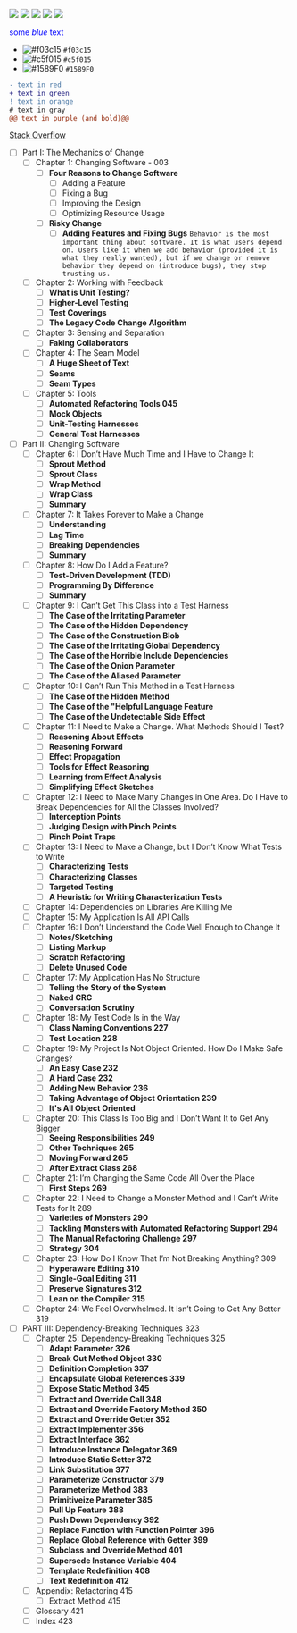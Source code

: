 [![](https://img.shields.io/badge/github-blue?style=for-the-badge)](https://github.com/hamzamohdzubair/redant)
[![](https://img.shields.io/badge/book-blueviolet?style=for-the-badge)](https://hamzamohdzubair.github.io/redant/)
[![](https://img.shields.io/badge/API-yellow?style=for-the-badge)](https://docs.rs/crate/redant/latest)
[![](https://img.shields.io/badge/Crates.io-orange?style=for-the-badge)](https://crates.io/crates/redant)
[![](https://img.shields.io/badge/Lib.rs-lightgrey?style=for-the-badge)](https://lib.rs/crates/redant)

<span style="color:blue">some *blue* text</span>
- ![#f03c15](https://via.placeholder.com/15/f03c15/f03c15.png) `#f03c15`
- ![#c5f015](https://via.placeholder.com/15/c5f015/c5f015.png) `#c5f015`
- ![#1589F0](https://via.placeholder.com/15/1589F0/1589F0.png) `#1589F0`
```diff
- text in red
+ text in green
! text in orange
# text in gray
@@ text in purple (and bold)@@
```
[Stack Overflow](https://stackoverflow.com/questions/11509830/how-to-add-color-to-githubs-readme-md-file)
- [ ] Part I: The Mechanics of Change
	- [ ] Chapter 1: Changing Software - 003
		- [ ] **Four Reasons to Change Software**
			- [ ] Adding a Feature
			- [ ] Fixing a Bug
			- [ ] Improving the Design
			- [ ] Optimizing Resource Usage
		- [ ] **Risky Change**
			- [ ] **Adding Features and Fixing Bugs**
```Behavior is the most important thing about software. It is what users depend on. Users like it when we add behavior (provided it is what they really wanted), but if we change or remove behavior they depend on (introduce bugs), they stop trusting us.```
	- [ ] Chapter 2: Working with Feedback
		- [ ] **What is Unit Testing?**
		- [ ] **Higher-Level Testing**
		- [ ] **Test Coverings**
		- [ ] **The Legacy Code Change Algorithm**
	- [ ] Chapter 3: Sensing and Separation
		- [ ] **Faking Collaborators**
	- [ ] Chapter 4: The Seam Model
		- [ ] **A Huge Sheet of Text**
		- [ ] **Seams**
		- [ ] **Seam Types**
	- [ ] Chapter 5: Tools
		- [ ] **Automated Refactoring Tools 045**
		- [ ] **Mock Objects**
		- [ ] **Unit-Testing Harnesses**
		- [ ] **General Test Harnesses**
- [ ] Part II: Changing Software
	- [ ] Chapter 6: I Don’t Have Much Time and I Have to Change It
		- [ ] **Sprout Method**
		- [ ] **Sprout Class**
		- [ ] **Wrap Method**
		- [ ] **Wrap Class**
		- [ ] **Summary**
	- [ ] Chapter 7: It Takes Forever to Make a Change
		- [ ] **Understanding**
		- [ ] **Lag Time**
		- [ ] **Breaking Dependencies**
		- [ ] **Summary**
	- [ ] Chapter 8: How Do I Add a Feature?
		- [ ] **Test-Driven Development (TDD)**
		- [ ] **Programming By Difference**
		- [ ] **Summary**
	- [ ] Chapter 9: I Can’t Get This Class into a Test Harness
		- [ ] **The Case of the Irritating Parameter**
		- [ ] **The Case of the Hidden Dependency**
		- [ ] **The Case of the Construction Blob**
		- [ ] **The Case of the Irritating Global Dependency**
		- [ ] **The Case of the Horrible Include Dependencies**
		- [ ] **The Case of the Onion Parameter**
		- [ ] **The Case of the Aliased Parameter**
	- [ ] Chapter 10: I Can’t Run This Method in a Test Harness
		- [ ] **The Case of the Hidden Method**
		- [ ] **The Case of the "Helpful Language Feature**
		- [ ] **The Case of the Undetectable Side Effect**
	- [ ] Chapter 11: I Need to Make a Change. What Methods Should I Test?
		- [ ] **Reasoning About Effects**
		- [ ] **Reasoning Forward**
		- [ ] **Effect Propagation**
		- [ ] **Tools for Effect Reasoning**
		- [ ] **Learning from Effect Analysis**
		- [ ] **Simplifying Effect Sketches**
	- [ ] Chapter 12: I Need to Make Many Changes in One Area. Do I Have to Break Dependencies for All the Classes Involved?
		- [ ] **Interception Points**
		- [ ] **Judging Design with Pinch Points**
		- [ ] **Pinch Point Traps**
	- [ ] Chapter 13: I Need to Make a Change, but I Don’t Know What Tests to Write
		- [ ] **Characterizing Tests**
		- [ ] **Characterizing Classes**
		- [ ] **Targeted Testing**
		- [ ] **A Heuristic for Writing Characterization Tests**
	- [ ] Chapter 14: Dependencies on Libraries Are Killing Me
	- [ ] Chapter 15: My Application Is All API Calls
	- [ ] Chapter 16: I Don’t Understand the Code Well Enough to Change It
		- [ ] **Notes/Sketching**
		- [ ] **Listing Markup**
		- [ ] **Scratch Refactoring**
		- [ ] **Delete Unused Code**
	- [ ] Chapter 17: My Application Has No Structure
		- [ ] **Telling the Story of the System**
		- [ ] **Naked CRC**
		- [ ] **Conversation Scrutiny**
	- [ ] Chapter 18: My Test Code Is in the Way
		- [ ] **Class Naming Conventions 227**
		- [ ] **Test Location 228**
	- [ ] Chapter 19: My Project Is Not Object Oriented. How Do I Make Safe Changes?
		- [ ] **An Easy Case 232**
		- [ ] **A Hard Case 232**
		- [ ] **Adding New Behavior 236**
		- [ ] **Taking Advantage of Object Orientation 239**
		- [ ] **It's All Object Oriented**
	- [ ] Chapter 20: This Class Is Too Big and I Don’t Want It to Get Any Bigger
		- [ ] **Seeing Responsibilities 249**
		- [ ] **Other Techniques 265**
		- [ ] **Moving Forward 265**
		- [ ] **After Extract Class 268**
	- [ ] Chapter 21: I’m Changing the Same Code All Over the Place
		- [ ] **First Steps 269**
	- [ ] Chapter 22: I Need to Change a Monster Method and I Can’t Write Tests for It 289
		- [ ] **Varieties of Monsters 290**
		- [ ] **Tackling Monsters with Automated Refactoring Support 294**
		- [ ] **The Manual Refactoring Challenge 297**
		- [ ] **Strategy 304**
	- [ ] Chapter 23: How Do I Know That I’m Not Breaking Anything? 309
		- [ ] **Hyperaware Editing 310**
		- [ ] **Single-Goal Editing 311**
		- [ ] **Preserve Signatures 312**
		- [ ] **Lean on the Compiler 315**
	- [ ] Chapter 24: We Feel Overwhelmed. It Isn’t Going to Get Any Better 319
- [ ] PART III: Dependency-Breaking Techniques 323
	- [ ] Chapter 25: Dependency-Breaking Techniques 325
		- [ ] **Adapt Parameter 326**
		- [ ] **Break Out Method Object 330**
		- [ ] **Definition Completion 337**
		- [ ] **Encapsulate Global References 339**
		- [ ] **Expose Static Method 345**
		- [ ] **Extract and Override Call 348**
		- [ ] **Extract and Override Factory Method 350**
		- [ ] **Extract and Override Getter 352**
		- [ ] **Extract Implementer 356**
		- [ ] **Extract Interface 362**
		- [ ] **Introduce Instance Delegator 369**
		- [ ] **Introduce Static Setter 372**
		- [ ] **Link Substitution 377**
		- [ ] **Parameterize Constructor 379**
		- [ ] **Parameterize Method 383**
		- [ ] **Primitiveize Parameter 385**
		- [ ] **Pull Up Feature 388**
		- [ ] **Push Down Dependency 392**
		- [ ] **Replace Function with Function Pointer 396**
		- [ ] **Replace Global Reference with Getter 399**
		- [ ] **Subclass and Override Method 401**
		- [ ] **Supersede Instance Variable 404**
		- [ ] **Template Redefinition 408**
		- [ ] **Text Redefinition 412**
	- [ ] Appendix: Refactoring 415
		- [ ] Extract Method 415
	- [ ] Glossary 421
	- [ ] Index 423
